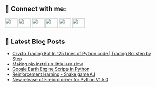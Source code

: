 ## 🔎 Connect with me:
[<img height="32" width="40" src="https://cdn.jsdelivr.net/npm/simple-icons@v5/icons/telegram.svg" />](https://t.me/bullbesh)
[<img height="32" width="40" src="https://cdn.jsdelivr.net/npm/simple-icons@v5/icons/vk.svg" />](https://vk.com/bullbesh)
[<img height="32" width="40" src="https://cdn.jsdelivr.net/npm/simple-icons@v5/icons/twitter.svg" />](https://twitter.com/bullbesh1)
[<img height="32" width="40" src="https://cdn.jsdelivr.net/npm/simple-icons@v5/icons/instagram.svg" />](https://www.instagram.com/bullbesh)
[<img height="32" width="40" src="https://cdn.jsdelivr.net/npm/simple-icons@v5/icons/reddit.svg" />](https://www.reddit.com/user/bullbesh)
[<img height="32" width="40" src="https://cdn.jsdelivr.net/npm/simple-icons@v5/icons/youtube.svg" />](https://www.youtube.com/channel/UCtfjRs6uzgq5mfm8S06WTcg)

## 📕 Latest Blog Posts
<!-- BLOG-POST-LIST:START -->
- [Crypto Trading Bot In 125 Lines of Python code | Trading Bot step by Step](https://www.reddit.com/r/Python/comments/uy8gbu/crypto_trading_bot_in_125_lines_of_python_code/)
- [Making pip installs a little less slow](https://www.reddit.com/r/Python/comments/uy7dcb/making_pip_installs_a_little_less_slow/)
- [Google Earth Engine Scripts in Python](https://www.reddit.com/r/Python/comments/uy6pjy/google_earth_engine_scripts_in_python/)
- [Reinforcement learning - Snake game A.I](https://www.reddit.com/r/Python/comments/uy6c8a/reinforcement_learning_snake_game_ai/)
- [New release of Firebird driver for Python V1.5.0](https://www.reddit.com/r/Python/comments/uy64vn/new_release_of_firebird_driver_for_python_v150/)
<!-- BLOG-POST-LIST:END -->
